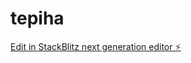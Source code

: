 # tepiha

[Edit in StackBlitz next generation editor ⚡️](https://stackblitz.com/~/github.com/fidanmjeku/tepiha)